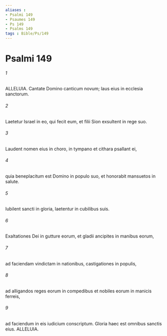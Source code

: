 ```yaml
---
aliases : 
- Psalmi 149
- Psaumes 149
- Ps 149
- Psalms 149
tags : Bible/Ps/149
---
```


# Psalmi 149

###### 1
ALLELUIA. Cantate Domino canticum novum; laus eius in ecclesia sanctorum.
###### 2
Laetetur Israel in eo, qui fecit eum, et filii Sion exsultent in rege suo.
###### 3
Laudent nomen eius in choro, in tympano et cithara psallant ei,
###### 4
quia beneplacitum est Domino in populo suo, et honorabit mansuetos in salute.
###### 5
Iubilent sancti in gloria, laetentur in cubilibus suis.
###### 6
Exaltationes Dei in gutture eorum, et gladii ancipites in manibus eorum,
###### 7
ad faciendam vindictam in nationibus, castigationes in populis,
###### 8
ad alligandos reges eorum in compedibus et nobiles eorum in manicis ferreis,
###### 9
ad faciendum in eis iudicium conscriptum. Gloria haec est omnibus sanctis eius. ALLELUIA.
